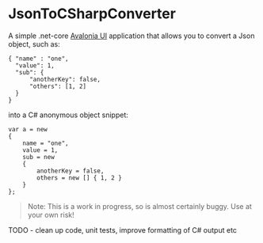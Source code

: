 # JsonToCSharpConverter

A simple .net-core [Avalonia UI](https://github.com/AvaloniaUI/Avalonia) application that allows you to convert a Json object, such as:

```
{ "name" : "one",
  "value": 1,
  "sub": {
      "anotherKey": false,
      "others": [1, 2]
  }
}
```

into a C# anonymous object snippet:
```
var a = new 
{
    name = "one",
    value = 1,
    sub = new 
    {
        anotherKey = false,
        others = new [] { 1, 2 }
    }
};
```

> Note: This is a work in progress, so is almost certainly buggy.  Use at your own risk!

TODO - clean up code, unit tests, improve formatting of C# output etc
